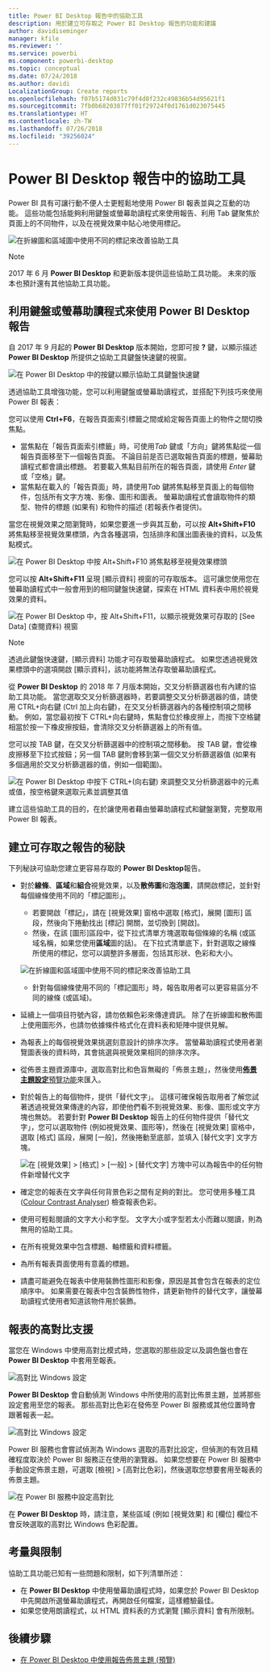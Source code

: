 ```yaml
---
title: Power BI Desktop 報告中的協助工具
description: 用於建立可存取之 Power BI Desktop 報告的功能和建議
author: davidiseminger
manager: kfile
ms.reviewer: ''
ms.service: powerbi
ms.component: powerbi-desktop
ms.topic: conceptual
ms.date: 07/24/2018
ms.author: davidi
LocalizationGroup: Create reports
ms.openlocfilehash: f07b5174d031c79f4d8f232c49836b54d95621f1
ms.sourcegitcommit: 7fb0b68203877ff01f29724f0d1761d023075445
ms.translationtype: HT
ms.contentlocale: zh-TW
ms.lasthandoff: 07/26/2018
ms.locfileid: "39256024"
---
```

# <a name="accessibility-in-power-bi-desktop-reports"></a>Power BI Desktop 報告中的協助工具
Power BI 具有可讓行動不便人士更輕鬆地使用 Power BI 報表並與之互動的功能。 這些功能包括能夠利用鍵盤或螢幕助讀程式來使用報告、利用 Tab 鍵聚焦於頁面上的不同物件，以及在視覺效果中貼心地使用標記。

![在折線圖和區域圖中使用不同的標記來改善協助工具](media/desktop-accessibility/accessibility_01.png)

> [!NOTE]
> 2017 年 6 月 **Power BI Desktop** 和更新版本提供這些協助工具功能。 未來的版本也預計還有其他協助工具功能。
> 
> 

## <a name="consuming-a-power-bi-desktop-report-with-a-keyboard-or-screen-reader"></a>利用鍵盤或螢幕助讀程式來使用 Power BI Desktop 報告
自 2017 年 9 月起的 **Power BI Desktop** 版本開始，您即可按 **?** 鍵，以顯示描述 **Power BI Desktop** 所提供之協助工具鍵盤快速鍵的視窗。

![在  Power BI Desktop 中的按鍵以顯示協助工具鍵盤快速鍵](media/desktop-accessibility/accessibility_03.png)

透過協助工具增強功能，您可以利用鍵盤或螢幕助讀程式，並搭配下列技巧來使用 Power BI 報表：

您可以使用 **Ctrl+F6**，在報告頁面索引標籤之間或給定報告頁面上的物件之間切換焦點。

* 當焦點在「報告頁面索引標籤」時，可使用*Tab* 鍵或「方向」鍵將焦點從一個報告頁面移至下一個報告頁面。 不論目前是否已選取報告頁面的標題，螢幕助讀程式都會讀出標題。 若要載入焦點目前所在的報告頁面，請使用 *Enter* 鍵或「空格」鍵。
* 當焦點在載入的「報告頁面」時，請使用*Tab* 鍵將焦點移至頁面上的每個物件，包括所有文字方塊、影像、圖形和圖表。 螢幕助讀程式會讀取物件的類型、物件的標題 (如果有) 和物件的描述 (若報表作者提供)。 

當您在視覺效果之間瀏覽時，如果您要進一步與其互動，可以按 **Alt+Shift+F10** 將焦點移至視覺效果標頭，內含各種選項，包括排序和匯出圖表後的資料，以及焦點模式。 

![在 Power BI Desktop 中按 Alt+Shift+F10 將焦點移至視覺效果標頭](media/desktop-accessibility/accessibility_08.png)

您可以按 **Alt+Shift+F11** 呈現 [顯示資料] 視窗的可存取版本。 這可讓您使用您在螢幕助讀程式中一般會用到的相同鍵盤快速鍵，探索在 HTML 資料表中用於視覺效果的資料。 

![在 Power BI Desktop 中，按 Alt+Shift+F11，以顯示視覺效果可存取的 [See Data] \(查閱資料) 視窗](media/desktop-accessibility/accessibility_04.png)

> [!NOTE]
> 透過此鍵盤快速鍵，[顯示資料] 功能才可存取螢幕助讀程式。 如果您透過視覺效果標頭中的選項開啟 [顯示資料]，該功能將無法存取螢幕助讀程式。

從 **Power BI Desktop** 的 2018 年 7 月版本開始，交叉分析篩選器也有內建的協助工具功能。 當您選取交叉分析篩選器時，若要調整交叉分析篩選器的值，請使用 CTRL+向右鍵 (Ctrl 加上向右鍵)，在交叉分析篩選器內的各種控制項之間移動。 例如，當您最初按下 CTRL+向右鍵時，焦點會位於橡皮擦上，而按下空格鍵相當於按一下橡皮擦按鈕，會清除交叉分析篩選器上的所有值。 

您可以按 TAB 鍵，在交叉分析篩選器中的控制項之間移動。 按 TAB 鍵，會從橡皮擦移至下拉式按鈕；另一個 TAB 鍵則會移到第一個交叉分析篩選器值 (如果有多個適用於交叉分析篩選器的值，例如一個範圍)。 

![在 Power BI Desktop 中按下 CTRL+(向右鍵) 來調整交叉分析篩選器中的元素或值，按空格鍵來選取元素並調整其值](media/desktop-accessibility/accessibility_07.png)

建立這些協助工具的目的，在於讓使用者藉由螢幕助讀程式和鍵盤瀏覽，完整取用 Power BI 報表。

## <a name="tips-for-creating-accessible-reports"></a>建立可存取之報告的秘訣
下列秘訣可協助您建立更容易存取的 **Power BI Desktop**報告。

* 對於**線條**、**區域**和**組合**視覺效果，以及**散佈圖**和**泡泡圖**，請開啟標記，並針對每個線條使用不同的「標記圖形」。
  
  * 若要開啟「標記」，請在 [視覺效果] 窗格中選取 [格式]，展開 [圖形] 區段，然後向下捲動找出 [標記] 開關，並切換到 [開啟]。
  * 然後，在該 [圖形]區段中，從下拉式清單方塊選取每個條線的名稱 (或區域名稱，如果您使用**區域**圖的話)。 在下拉式清單底下，針對選取之線條所使用的標記，您可以調整許多層面，包括其形狀、色彩和大小。
  
  ![在折線圖和區域圖中使用不同的標記來改善協助工具](media/desktop-accessibility/accessibility_01.png)
  
  * 針對每個線條使用不同的「標記圖形」時，報告取用者可以更容易區分不同的線條 (或區域)。
* 延續上一個項目符號內容，請勿依賴色彩來傳達資訊。 除了在折線圖和散佈圖上使用圖形外，也請勿依據條件格式化在資料表和矩陣中提供見解。 
* 為報表上的每個視覺效果挑選刻意設計的排序次序。 當螢幕助讀程式使用者瀏覽圖表後的資料時，其會挑選與視覺效果相同的排序次序。
* 從佈景主題資源庫中，選取高對比和色盲無礙的「佈景主題」，然後使用[**佈景主題設定**預覽功能](desktop-report-themes.md)來匯入。
* 對於報告上的每個物件，提供「替代文字」。 這樣可確保報告取用者了解您試著透過視覺效果傳達的內容，即使他們看不到視覺效果、影像、圖形或文字方塊也無妨。 若要針對 **Power BI Desktop** 報告上的任何物件提供「替代文字」，您可以選取物件 (例如視覺效果、圖形等)，然後在 [視覺效果] 窗格中，選取 [格式] 區段，展開 [一般]，然後捲動至底部，並填入 [替代文字] 文字方塊。
  
  ![在 [視覺效果] > [格式] > [一般] > [替代文字] 方塊中可以為報告中的任何物件新增替代文字](media/desktop-accessibility/accessibility_02.png)
* 確定您的報表在文字與任何背景色彩之間有足夠的對比。 您可使用多種工具 ([Colour Contrast Analyser](https://developer.paciellogroup.com/resources/contrastanalyser/)) 檢查報表色彩。 
* 使用可輕鬆閱讀的文字大小和字型。 文字大小或字型若太小而難以閱讀，則為無用的協助工具。
* 在所有視覺效果中包含標題、軸標籤和資料標籤。
* 為所有報表頁面使用有意義的標題。
* 請盡可能避免在報表中使用裝飾性圖形和影像，原因是其會包含在報表的定位順序中。 如果需要在報表中包含裝飾性物件，請更新物件的替代文字，讓螢幕助讀程式使用者知道該物件用於裝飾。

## <a name="high-contrast-support-for-reports"></a>報表的高對比支援

當您在 Windows 中使用高對比模式時，您選取的那些設定以及調色盤也會在 **Power BI Desktop** 中套用至報表。 

![高對比 Windows 設定](media/desktop-accessibility/accessibility_05.png)

**Power BI Desktop** 會自動偵測 Windows 中所使用的高對比佈景主題，並將那些設定套用至您的報表。 那些高對比色彩在發佈至 Power BI 服務或其他位置時會跟著報表一起。

![高對比 Windows 設定](media/desktop-accessibility/accessibility_05b.png)

Power BI 服務也會嘗試偵測為 Windows 選取的高對比設定，但偵測的有效且精確程度取決於 Power BI 服務正在使用的瀏覽器。 如果您想要在 Power BI 服務中手動設定佈景主題，可選取 [檢視] > [高對比色彩]，然後選取您想要套用至報表的佈景主題。

![在 Power BI 服務中設定高對比](media/desktop-accessibility/accessibility_06.png)

在 **Power BI Desktop** 時，請注意，某些區域 (例如 [視覺效果] 和 [欄位] 欄位不會反映選取的高對比 Windows 色彩配置。


## <a name="considerations-and-limitations"></a>考量與限制
協助工具功能已知有一些問題和限制，如下列清單所述：

* 在 **Power BI Desktop** 中使用螢幕助讀程式時，如果您於 Power BI Desktop 中先開啟所選螢幕助讀程式，再開啟任何檔案，這樣體驗最佳。
* 如果您使用朗讀程式，以 HTML 資料表的方式瀏覽 [顯示資料] 會有所限制。

## <a name="next-steps"></a>後續步驟
* [在 Power BI Desktop 中使用報告佈景主題 (預覽)](desktop-report-themes.md)

